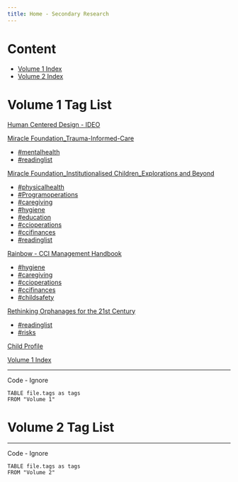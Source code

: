 ```yaml
---
title: Home - Secondary Research
---
```



# Content

- [Volume 1 Index](Volume%201/Volume%201%20Index.md)
- [Volume 2 Index](Volume%202/Volume%202%20Index.md)




# Volume 1 Tag List

[Human Centered Design - IDEO](app://obsidian.md/Volume%201/Program%20Design%20Tools/Human%20Centered%20Design%20-%20IDEO.md)

[Miracle Foundation_Trauma-Informed-Care](app://obsidian.md/Volume%201/Reference%20Reading/Organizations/Miracle%20Foundation/Miracle%20Foundation_Trauma-Informed-Care.md)

-   [#mentalhealth](app://obsidian.md/index.html#mentalhealth)
-   [#readinglist](app://obsidian.md/index.html#readinglist)

[Miracle Foundation_Institutionalised Children_Explorations and Beyond](app://obsidian.md/Volume%201/Reference%20Reading/Organizations/Miracle%20Foundation/Miracle%20Foundation_Institutionalised%20Children_Explorations%20and%20Beyond.md)

-   [#physicalhealth](app://obsidian.md/index.html#physicalhealth)
-   [#Programoperations](app://obsidian.md/index.html#Programoperations)
-   [#caregiving](app://obsidian.md/index.html#caregiving)
-   [#hygiene](app://obsidian.md/index.html#hygiene)
-   [#education](app://obsidian.md/index.html#education)
-   [#ccioperations](app://obsidian.md/index.html#ccioperations)
-   [#ccifinances](app://obsidian.md/index.html#ccifinances)
-   [#readinglist](app://obsidian.md/index.html#readinglist)

[Rainbow - CCI Management Handbook](app://obsidian.md/Volume%201/Reference%20Reading/Organizations/Rainbow%20Foundation/Rainbow%20-%20CCI%20Management%20Handbook.md)

-   [#hygiene](app://obsidian.md/index.html#hygiene)
-   [#caregiving](app://obsidian.md/index.html#caregiving)
-   [#ccioperations](app://obsidian.md/index.html#ccioperations)
-   [#ccifinances](app://obsidian.md/index.html#ccifinances)
-   [#childsafety](app://obsidian.md/index.html#childsafety)

[Rethinking Orphanages for the 21st Century](app://obsidian.md/Volume%201/Reference%20Reading/Rethinking%20Orphanages%20for%20the%2021st%20Century.md)

-   [#readinglist](app://obsidian.md/index.html#readinglist)
-   [#risks](app://obsidian.md/index.html#risks)

[Child Profile](app://obsidian.md/Volume%201/Roll%20Ups/Child%20Profile.md)

[Volume 1 Index](app://obsidian.md/Volume%201/Volume%201%20Index.md)

 ------
 Code - Ignore
```dataview 
TABLE file.tags as tags
FROM "Volume 1" 
```


# Volume 2 Tag List

 ----
 Code - Ignore
```dataview 
TABLE file.tags as tags
FROM "Volume 2" 
```
